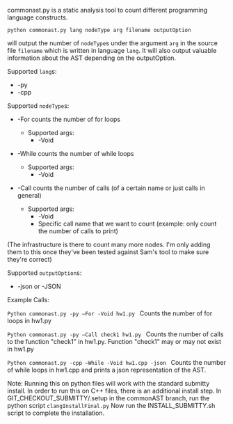 
commonast.py is a static analysis tool to count different programming language constructs.

```
python commonast.py lang nodeType arg filename outputOption 
```
will output the number of ```nodeType```s under the argument ```arg``` in the source file ```filename``` which is written in language ```lang```. It will also output valuable information about the AST depending on the outputOption. 

Supported ```lang```s: 
* -py 
* -cpp 


Supported ```nodeType```s: 
* -For counts the number of for loops
    * Supported args:  
        * -Void 
        
* -While counts the number of while loops
    * Supported args:  
        * -Void 
        
* -Call counts the number of calls (of a certain name or just calls in general)
    * Supported args:  
        * -Void 
        * Specific call name that we want to count (example: only count the number of calls to print) 

(The infrastructure is there to count many more nodes. I'm only adding them to this once they've been tested against Sam's tool to make sure they're correct) 

Supported ```outputOption```s: 
* -json or -JSON 

Example Calls: 

```Python commonast.py -py –For -Void hw1.py ```
Counts the number of for loops in hw1.py 

```Python commonast.py -py –Call check1 hw1.py ```
Counts the number of calls to the function "check1" in hw1.py. Function "check1" may or may not exist in hw1.py 

```Python commonast.py -cpp –While -Void hw1.cpp -json ```
Counts the number of while loops in hw1.cpp and prints a json representation of the AST.  


Note: Running this on python files will work with the standard submitty install. In order to run this on C++ files, there is an additional install step. In GIT_CHECKOUT_SUBMITTY/.setup in the commonAST branch, run the python script ```clangInstallFinal.py``` Now run the INSTALL_SUBMITTY.sh script to complete the installation.
